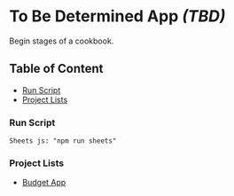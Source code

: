 # To Be Determined App _(TBD)_
Begin stages of a cookbook.

## Table of Content
  - [Run Script](#run-script)
  - [Project Lists](#project-lists)

### Run Script
    Sheets js: "npm run sheets"


### Project Lists
- [Budget App](/projects/budget/index.md)